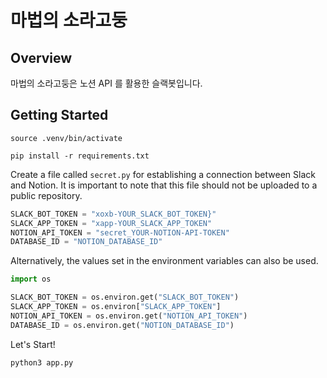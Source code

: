 # 마법의 소라고둥

## Overview

마법의 소라고둥은 노션 API 를 활용한 슬랙봇입니다.

## Getting Started


```shell
source .venv/bin/activate
```

```shell
pip install -r requirements.txt
```

Create a file called `secret.py` for establishing a connection between Slack and Notion. It is important to note that this file should not be uploaded to a public repository.

```python
SLACK_BOT_TOKEN = "xoxb-YOUR_SLACK_BOT_TOKEN}"
SLACK_APP_TOKEN = "xapp-YOUR_SLACK_APP_TOKEN"
NOTION_API_TOKEN = "secret_YOUR-NOTION-API-TOKEN"
DATABASE_ID = "NOTION_DATABASE_ID"
```

Alternatively, the values set in the environment variables can also be used.

```python
import os

SLACK_BOT_TOKEN = os.environ.get("SLACK_BOT_TOKEN")
SLACK_APP_TOKEN = os.environ["SLACK_APP_TOKEN"]
NOTION_API_TOKEN = os.environ.get("NOTION_API_TOKEN")
DATABASE_ID = os.environ.get("NOTION_DATABASE_ID")
```

Let's Start!

```shell
python3 app.py
```